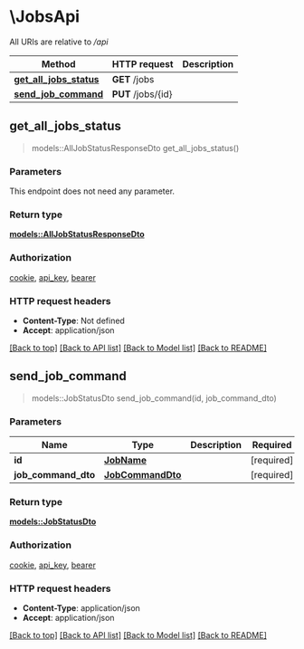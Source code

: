 # \JobsApi

All URIs are relative to */api*

Method | HTTP request | Description
------------- | ------------- | -------------
[**get_all_jobs_status**](JobsApi.md#get_all_jobs_status) | **GET** /jobs | 
[**send_job_command**](JobsApi.md#send_job_command) | **PUT** /jobs/{id} | 



## get_all_jobs_status

> models::AllJobStatusResponseDto get_all_jobs_status()


### Parameters

This endpoint does not need any parameter.

### Return type

[**models::AllJobStatusResponseDto**](AllJobStatusResponseDto.md)

### Authorization

[cookie](../README.md#cookie), [api_key](../README.md#api_key), [bearer](../README.md#bearer)

### HTTP request headers

- **Content-Type**: Not defined
- **Accept**: application/json

[[Back to top]](#) [[Back to API list]](../README.md#documentation-for-api-endpoints) [[Back to Model list]](../README.md#documentation-for-models) [[Back to README]](../README.md)


## send_job_command

> models::JobStatusDto send_job_command(id, job_command_dto)


### Parameters


Name | Type | Description  | Required | Notes
------------- | ------------- | ------------- | ------------- | -------------
**id** | [**JobName**](.md) |  | [required] |
**job_command_dto** | [**JobCommandDto**](JobCommandDto.md) |  | [required] |

### Return type

[**models::JobStatusDto**](JobStatusDto.md)

### Authorization

[cookie](../README.md#cookie), [api_key](../README.md#api_key), [bearer](../README.md#bearer)

### HTTP request headers

- **Content-Type**: application/json
- **Accept**: application/json

[[Back to top]](#) [[Back to API list]](../README.md#documentation-for-api-endpoints) [[Back to Model list]](../README.md#documentation-for-models) [[Back to README]](../README.md)

